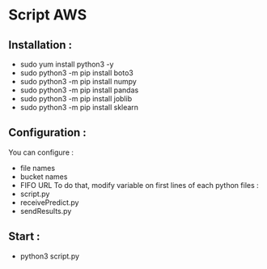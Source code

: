 # Script AWS

## Installation :
- sudo yum install python3 -y
- sudo python3 -m pip install boto3
- sudo python3 -m pip install numpy
- sudo python3 -m pip install pandas
- sudo python3 -m pip install joblib
- sudo python3 -m pip install sklearn

## Configuration :
You can configure :
- file names
- bucket names
- FIFO URL
To do that, modify variable on first lines of each python files :
- script.py
- receivePredict.py
- sendResults.py

## Start :
- python3 script.py